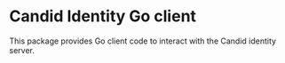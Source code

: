 Candid Identity Go client
===========

This package provides Go client code to interact with the Candid identity server.
